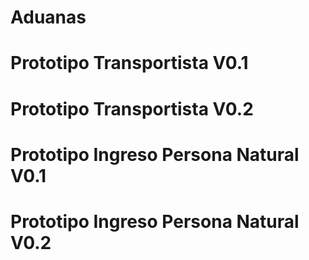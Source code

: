 # Aduanas
# Prototipo Transportista V0.1
# Prototipo Transportista V0.2
# Prototipo Ingreso Persona Natural V0.1
# Prototipo Ingreso Persona Natural V0.2
